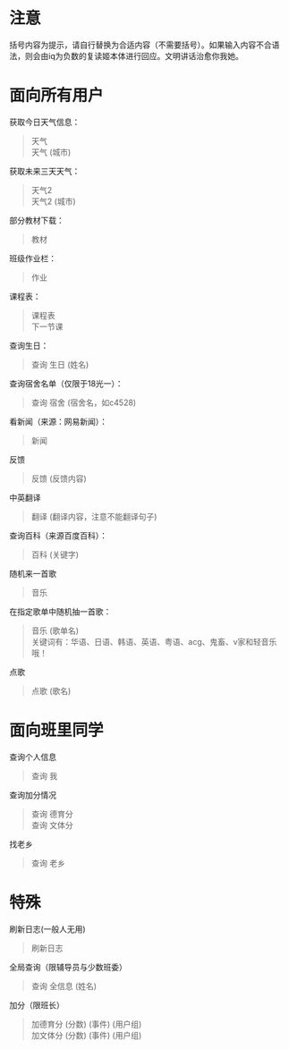 # 注意

括号内容为提示，请自行替换为合适内容（不需要括号）。如果输入内容不合语法，则会由iq为负数的复读姬本体进行回应。文明讲话治愈你我她。

# 面向所有用户

获取今日天气信息：
> 天气  
> 天气 (城市)

获取未来三天天气：
> 天气2  
> 天气2 (城市)

部分教材下载：
> 教材

班级作业栏：
> 作业

课程表：
> 课程表  
> 下一节课

查询生日：
> 查询 生日 (姓名)

查询宿舍名单（仅限于18光一）：
> 查询 宿舍 (宿舍名，如c4528)

看新闻（来源：网易新闻）：
> 新闻

反馈
> 反馈 (反馈内容)

中英翻译
> 翻译 (翻译内容，注意不能翻译句子)

查询百科（来源百度百科）：
> 百科 (关键字)

随机来一首歌
> 音乐

在指定歌单中随机抽一首歌：
> 音乐 (歌单名)  
关键词有：华语、日语、韩语、英语、粤语、acg、鬼畜、v家和轻音乐哦！

点歌
> 点歌 (歌名)


# 面向班里同学

查询个人信息
> 查询 我

查询加分情况
> 查询 德育分  
> 查询 文体分

找老乡
> 查询 老乡

# 特殊

刷新日志(一般人无用)
> 刷新日志 

全局查询（限辅导员与少数班委）
> 查询 全信息 (姓名)

加分（限班长）
> 加德育分 (分数) (事件) (用户组)  
> 加文体分 (分数) (事件) (用户组)
